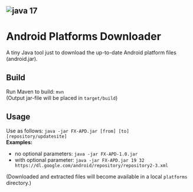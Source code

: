![java 17](https://img.shields.io/badge/java-17-brightgreen.svg)
---
# Android Platforms Downloader
A tiny Java tool just to download the up-to-date Android platform files (android.jar).

## Build
Run Maven to build: `mvn`  
(Output jar-file will be placed in  `target/build`)

## Usage
Use as follows: `java -jar FX-APD.jar [from] [to] [repository/updatesite]`  
**Examples:**
- no optional parameters: `java -jar FX-APD-1.0.jar`
- with optional parameter: `java -jar FX-APD.jar 19 32 https://dl.google.com/android/repository/repository2-3.xml`

(Downloaded and extracted files will become available in a local `platforms` directory.)